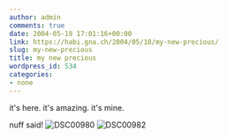 ```yaml
---
author: admin
comments: true
date: 2004-05-18 17:01:16+00:00
link: https://habi.gna.ch/2004/05/18/my-new-precious/
slug: my-new-precious
title: my new precious
wordpress_id: 534
categories:
- none
---
```


it's here.
it's amazing.
it's mine.

nuff said!
![DSC00980](https://habi.gna.ch/blog/images/DSC00980.JPG)
![DSC00982](https://habi.gna.ch/blog/images/DSC00982.JPG)
